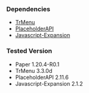 ### Dependencies
- [TrMenu](https://github.com/Dreeam-qwq/TrMenu)
- [PlaceholderAPI](https://hangar.papermc.io/HelpChat/PlaceholderAPI)
- [Javascript-Expansion](https://api.extendedclip.com/expansions/javascript/)

### Tested Version
- Paper 1.20.4-R0.1
- TrMenu 3.3.0d
- PlaceholderAPI 2.11.6
- Javascript-Expansion 2.1.2

